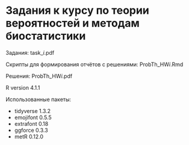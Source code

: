 # **Задания к курсу по теории вероятностей и методам биостатистики**

Задания: task_*i*.pdf

Скрипты для формирования отчётов с решениями: ProbTh_HW*i*.Rmd

Решения: ProbTh_HW*i*.pdf

R version 4.1.1

Использованные пакеты:

- tidyverse 1.3.2
- emojifont 0.5.5
- extrafont 0.18
- ggforce 0.3.3
- metR 0.12.0
